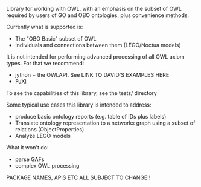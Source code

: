 Library for working with OWL, with an emphasis on the subset of OWL
required by users of GO and OBO ontologies, plus convenience methods.

Currently what is supported is:

 * The "OBO Basic" subset of OWL
 * Individuals and connections between them (LEGO/Noctua models)

It is not intended for performing advanced processing of all OWL axiom
types. For that we recommend:

 * jython + the OWLAPI. See LINK TO DAVID'S EXAMPLES HERE
 * FuXi

To see the capabilities of this library, see the tests/ directory

Some typical use cases this library is intended to address:

 * produce basic ontology reports (e.g. table of IDs plus labels)
 * Translate ontology representation to a networkx graph using a subset of relations (ObjectProperties)
 * Analyze LEGO models

What it won't do:

 * parse GAFs
 * complex OWL processing

PACKAGE NAMES, APIS ETC ALL SUBJECT TO CHANGE!!



